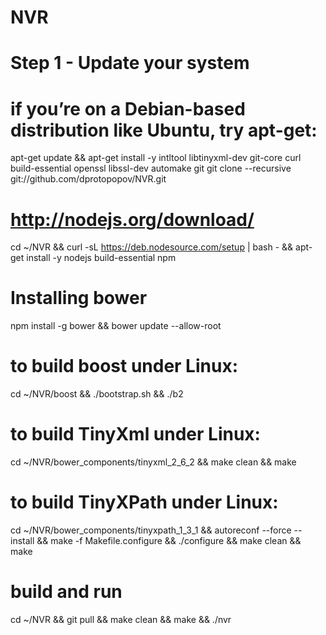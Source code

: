 NVR
===

# Step 1 - Update your system
# if you’re on a Debian-based distribution like Ubuntu, try apt-get:
apt-get update && apt-get install -y intltool libtinyxml-dev git-core curl build-essential openssl libssl-dev automake git
git clone --recursive git://github.com/dprotopopov/NVR.git
# http://nodejs.org/download/
cd ~/NVR && curl -sL https://deb.nodesource.com/setup | bash - && apt-get install -y nodejs build-essential npm
# Installing bower
npm install -g bower && bower update --allow-root
# to build boost under Linux:
cd ~/NVR/boost && ./bootstrap.sh && ./b2
# to build TinyXml under Linux:
cd ~/NVR/bower_components/tinyxml_2_6_2 && make clean && make
# to build TinyXPath under Linux:
cd ~/NVR/bower_components/tinyxpath_1_3_1 && autoreconf --force --install && make -f Makefile.configure && ./configure && make clean && make
# build and run
cd ~/NVR && git pull && make clean && make && ./nvr
